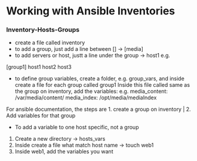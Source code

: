 # Working with Ansible Inventories

### Inventory-Hosts-Groups

- create a file called inventory
- to add a group, just add a line between [] -> [media]
- to add servers or host, justt a line under the group -> host1
e.g.

[group1]
host1
host2
host3

- to define group variables, create a folder, e.g. group_vars, and inside create a file for each group called group1
Inside this file called same as the group on inventory, add the variables:
e.g.
media_content: /var/media/content/
media_index: /opt/media/mediaIndex

For ansible documentation, the steps are 1. create a group on inventory | 2. Add variables for that group

- To add a variable to one host specific, not a group
1. Create a new directory -> hosts_vars
2. Inside create a file what match host name -> touch web1
3. Inside web1, add the variables you want
